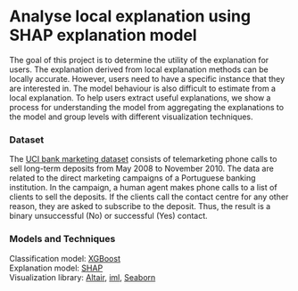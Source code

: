 # Analyse local explanation using SHAP explanation model
The goal of this project is to determine the utility of the explanation for users. The
explanation derived from local explanation methods can be locally accurate. However, users need
to have a specific instance that they are interested in. The model behaviour is also difficult to
estimate from a local explanation. To help users extract useful explanations, we show a
process for understanding the model from aggregating the explanations to the model and group levels 
with different visualization techniques.

### Dataset
The [UCI bank marketing dataset](https://archive.ics.uci.edu/ml/datasets/bank+marketing) consists of 
telemarketing phone calls to sell long-term deposits from May 2008 to November 2010. The data are 
related to the direct marketing campaigns of a Portuguese banking institution. In the campaign, 
a human agent makes phone calls to a list of clients to sell the deposits. If the clients call the 
contact centre for any other reason, they are asked to subscribe to the deposit. Thus, the result 
is a binary unsuccessful (No) or successful (Yes) contact.

### Models and Techniques
Classification model: [XGBoost](https://xgboost.readthedocs.io/en/latest/) \
Explanation model: [SHAP](https://github.com/slundberg/shap) \
Visualization library: [Altair](https://altair-viz.github.io), [iml](https://github.com/interpretable-ml/iml), [Seaborn](https://seaborn.pydata.org)



